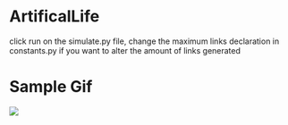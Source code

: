 # ArtificalLife
click run on the simulate.py file, change the maximum links declaration in constants.py if you want to alter the amount of links generated

# Sample Gif
![](https://github.com/Dylan920424/ArtificalLife/blob/snake/kinematicLinks.gif)
